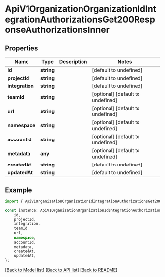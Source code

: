 # ApiV1OrganizationOrganizationIdIntegrationAuthorizationsGet200ResponseAuthorizationsInner


## Properties

Name | Type | Description | Notes
------------ | ------------- | ------------- | -------------
**id** | **string** |  | [default to undefined]
**projectId** | **string** |  | [default to undefined]
**integration** | **string** |  | [default to undefined]
**teamId** | **string** |  | [optional] [default to undefined]
**url** | **string** |  | [optional] [default to undefined]
**namespace** | **string** |  | [optional] [default to undefined]
**accountId** | **string** |  | [optional] [default to undefined]
**metadata** | **any** |  | [optional] [default to undefined]
**createdAt** | **string** |  | [default to undefined]
**updatedAt** | **string** |  | [default to undefined]

## Example

```typescript
import { ApiV1OrganizationOrganizationIdIntegrationAuthorizationsGet200ResponseAuthorizationsInner } from './api';

const instance: ApiV1OrganizationOrganizationIdIntegrationAuthorizationsGet200ResponseAuthorizationsInner = {
    id,
    projectId,
    integration,
    teamId,
    url,
    namespace,
    accountId,
    metadata,
    createdAt,
    updatedAt,
};
```

[[Back to Model list]](../README.md#documentation-for-models) [[Back to API list]](../README.md#documentation-for-api-endpoints) [[Back to README]](../README.md)
